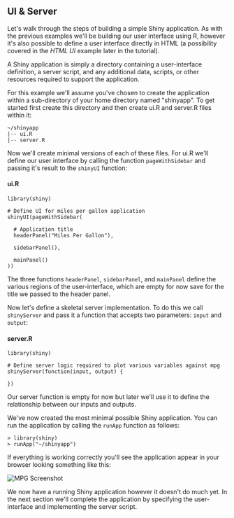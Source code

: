 
## UI & Server

Let's walk through the steps of building a simple Shiny application. As with the previous examples we'll be building our user interface using R, however it's also possible to define a user interface directly in HTML (a possibility covered in the  *HTML UI* example later in the tutorial).

A Shiny application is simply a directory containing a user-interface definition, a  server script, and any additional data, scripts, or other resources required to support the application. 

For this example we'll assume you've chosen to create the application within a sub-directory of your home directory named "shinyapp". To get started first create this directory and then create ui.R and server.R files within it:

<pre><code>~/shinyapp
|-- ui.R
|-- server.R
</code></pre>

Now we'll create minimal versions of each of these files. For ui.R we'll define our user interface by calling the function `pageWithSidebar` and passing it's result to the `shinyUI` function:

#### ui.R
<pre><code class="r">library(shiny)

# Define UI for miles per gallon application
shinyUI(pageWithSidebar(

  # Application title
  headerPanel(&quot;Miles Per Gallon&quot;),

  sidebarPanel(),

  mainPanel()
))
</code></pre>

The three functions `headerPanel`, `sidebarPanel`, and `mainPanel` define the various regions of the user-interface, which are empty for now save for the title we passed to the header panel.

Now let's define a skeletal server implementation. To do this we call `shinyServer` and pass it a function that accepts two parameters: `input` and `output`:

#### server.R
<pre><code class="r">library(shiny)

# Define server logic required to plot various variables against mpg
shinyServer(function(input, output) {

})
</code></pre>

Our server function is empty for now but later we'll use it to define the relationship between our inputs and outputs.

We've now created the most minimal possible Shiny application. You can run the application by calling the `runApp` function as follows:

<pre><code class="console">&gt; library(shiny)
&gt; runApp(&quot;~/shinyapp&quot;)
</code></pre>

If everything is working correctly you'll see the application appear in your browser looking something like this: 

![MPG Screenshot](screenshots/mpg-empty.png)

We now have a running Shiny application however it doesn't do much yet. In the next section we'll complete the application by specifying the user-interface and implementing the server script.